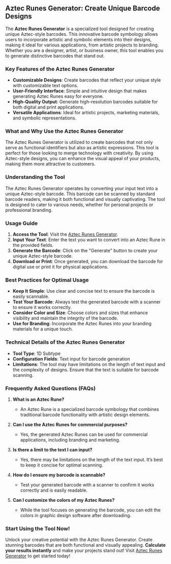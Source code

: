 ## Aztec Runes Generator: Create Unique Barcode Designs

The **Aztec Runes Generator** is a specialized tool designed for creating unique Aztec-style barcodes. This innovative barcode symbology allows users to incorporate artistic and symbolic elements into their designs, making it ideal for various applications, from artistic projects to branding. Whether you are a designer, artist, or business owner, this tool enables you to generate distinctive barcodes that stand out.

### Key Features of the Aztec Runes Generator

- **Customizable Designs**: Create barcodes that reflect your unique style with customizable text options.
- **User-Friendly Interface**: Simple and intuitive design that makes generating Aztec Runes easy for everyone.
- **High-Quality Output**: Generate high-resolution barcodes suitable for both digital and print applications.
- **Versatile Applications**: Ideal for artistic projects, marketing materials, and symbolic representations.

### What and Why Use the Aztec Runes Generator

The Aztec Runes Generator is utilized to create barcodes that not only serve as functional identifiers but also as artistic expressions. This tool is perfect for those looking to merge technology with creativity. By using Aztec-style designs, you can enhance the visual appeal of your products, making them more attractive to customers.

### Understanding the Tool

The Aztec Runes Generator operates by converting your input text into a unique Aztec-style barcode. This barcode can be scanned by standard barcode readers, making it both functional and visually captivating. The tool is designed to cater to various needs, whether for personal projects or professional branding.

### Usage Guide

1. **Access the Tool**: Visit the [Aztec Runes Generator](https://www.inayam.co/barcode/aztecrune).
2. **Input Your Text**: Enter the text you want to convert into an Aztec Rune in the provided fields.
3. **Generate the Barcode**: Click on the "Generate" button to create your unique Aztec-style barcode.
4. **Download or Print**: Once generated, you can download the barcode for digital use or print it for physical applications.

### Best Practices for Optimal Usage

- **Keep It Simple**: Use clear and concise text to ensure the barcode is easily scannable.
- **Test Your Barcode**: Always test the generated barcode with a scanner to ensure it works correctly.
- **Consider Color and Size**: Choose colors and sizes that enhance visibility and maintain the integrity of the barcode.
- **Use for Branding**: Incorporate the Aztec Runes into your branding materials for a unique touch.

### Technical Details of the Aztec Runes Generator

- **Tool Type**: 1D Subtype
- **Configuration Fields**: Text input for barcode generation
- **Limitations**: The tool may have limitations on the length of text input and the complexity of designs. Ensure that the text is suitable for barcode scanning.

### Frequently Asked Questions (FAQs)

1. **What is an Aztec Rune?**
   - An Aztec Rune is a specialized barcode symbology that combines traditional barcode functionality with artistic design elements.

2. **Can I use the Aztec Runes for commercial purposes?**
   - Yes, the generated Aztec Runes can be used for commercial applications, including branding and marketing.

3. **Is there a limit to the text I can input?**
   - Yes, there may be limitations on the length of the text input. It’s best to keep it concise for optimal scanning.

4. **How do I ensure my barcode is scannable?**
   - Test your generated barcode with a scanner to confirm it works correctly and is easily readable.

5. **Can I customize the colors of my Aztec Runes?**
   - While the tool focuses on generating the barcode, you can edit the colors in graphic design software after downloading.

### Start Using the Tool Now!

Unlock your creative potential with the Aztec Runes Generator. Create stunning barcodes that are both functional and visually appealing. **Calculate your results instantly** and make your projects stand out! Visit [Aztec Runes Generator](https://www.inayam.co/barcode/aztecrune) to get started today!